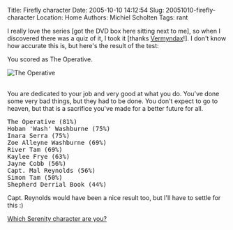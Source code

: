 Title: Firefly character
Date: 2005-10-10 14:12:54
Slug: 20051010-firefly-character
Location: Home
Authors: Michiel Scholten
Tags: rant

<p>I really love the series [got the DVD box here sitting next to me], so when I discovered there was a quiz of it, I took it [thanks <a href="http://galaxycow.com/blogs/vermyndax/archive/2005/10/05/2345.aspx">Vermyndax</a>!]. I don't know how accurate this is, but here's the result of the test:</p>

<p>You scored as The Operative.</p>

<div class="content-image"><div><img src="/~mbscholt/images/content/firefly_operative.jpg" alt="The Operative" title="The Operative" /></div></div>
<br style="clear: both;" />

<p>You are dedicated to your job and very good at what you do. You've done some very bad things, but they had to be done. You don't expect to go to heaven, but that is a sacrifice you've made for a better future for all.</p>

<pre>
The Operative (81%)
Hoban 'Wash' Washburne (75%)
Inara Serra (75%)
Zoe Alleyne Washburne (69%)
River Tam (69%)
Kaylee Frye (63%)
Jayne Cobb (56%)
Capt. Mal Reynolds (56%)
Simon Tam (50%)
Shepherd Derrial Book (44%)
</pre>

<p>Capt. Reynolds would have been a nice result too, but I'll have to settle for this :)</p>

<p><a href="http://quizfarm.com/test.php?q_id=79387">Which Serenity character are you?</a></p>